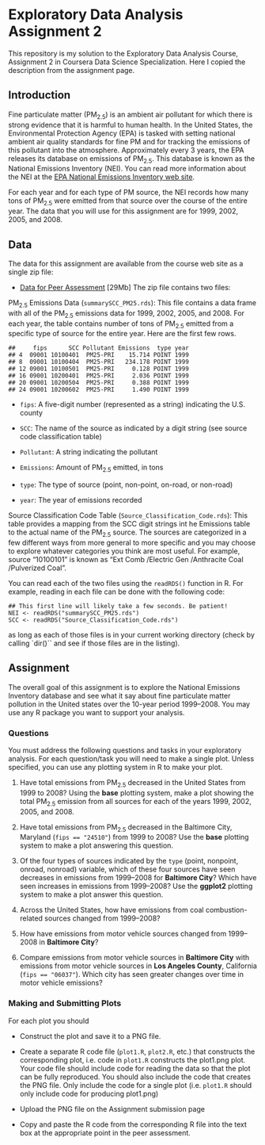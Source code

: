 # Exploratory Data Analysis Assignment 2 #

This repository is my solution to the Exploratory Data Analysis Course, Assignment 2 in Coursera Data Science Specialization. Here I copied the description from the assignment page.

## Introduction

Fine particulate matter ($\mbox{PM}_{2.5}$) is an ambient air pollutant for which there is strong evidence that it is harmful to human health. In the United States, the Environmental Protection Agency (EPA) is tasked with setting national ambient air quality standards for fine PM and for tracking the emissions of this pollutant into the atmosphere. Approximately every 3 years, the EPA releases its database on emissions of $\mbox{PM}_{2.5}$. This database is known as the National Emissions Inventory (NEI). You can read more information about the NEI at the [EPA National Emissions Inventory web site](http://www.epa.gov/ttn/chief/eiinformation.html).

For each year and for each type of PM source, the NEI records how many tons of $\mbox{PM}_{2.5}$ were emitted from that source over the course of the entire year. The data that you will use for this assignment are for 1999, 2002, 2005, and 2008.

## Data

The data for this assignment are available from the course web site as a single zip file:

- [Data for Peer Assessment](https://d396qusza40orc.cloudfront.net/exdata%2Fdata%2FNEI_data.zip) [29Mb]
The zip file contains two files:

$\mbox{PM}_{2.5}$ Emissions Data (`summarySCC_PM25.rds`): This file contains a data frame with all of the $\mbox{PM}_{2.5}$ emissions data for 1999, 2002, 2005, and 2008. For each year, the table contains number of tons of $\mbox{PM}_{2.5}$ emitted from a specific type of source for the entire year. Here are the first few rows.

    ##     fips      SCC Pollutant Emissions  type year
    ## 4  09001 10100401  PM25-PRI    15.714 POINT 1999
    ## 8  09001 10100404  PM25-PRI   234.178 POINT 1999
    ## 12 09001 10100501  PM25-PRI     0.128 POINT 1999
    ## 16 09001 10200401  PM25-PRI     2.036 POINT 1999
    ## 20 09001 10200504  PM25-PRI     0.388 POINT 1999
    ## 24 09001 10200602  PM25-PRI     1.490 POINT 1999

- `fips`: A five-digit number (represented as a string) indicating the U.S. county

- `SCC`: The name of the source as indicated by a digit string (see source code classification table)

- `Pollutant`: A string indicating the pollutant

- `Emissions`: Amount of $\mbox{PM}_{2.5}$ emitted, in tons

- `type`: The type of source (point, non-point, on-road, or non-road)

- `year`: The year of emissions recorded

Source Classification Code Table (`Source_Classification_Code.rds`): This table provides a mapping from the SCC digit strings int he Emissions table to the actual name of the $\mbox{PM}_{2.5}$ source. The sources are categorized in a few different ways from more general to more specific and you may choose to explore whatever categories you think are most useful. For example, source “10100101” is known as “Ext Comb /Electric Gen /Anthracite Coal /Pulverized Coal”.

You can read each of the two files using the `readRDS()` function in R. For example, reading in each file can be done with the following code:

    ## This first line will likely take a few seconds. Be patient!
    NEI <- readRDS("summarySCC_PM25.rds")
    SCC <- readRDS("Source_Classification_Code.rds")

as long as each of those files is in your current working directory (check by calling `dir()`` and see if those files are in the listing).

## Assignment

The overall goal of this assignment is to explore the National Emissions Inventory database and see what it say about fine particulate matter pollution in the United states over the 10-year period 1999–2008. You may use any R package you want to support your analysis.

### Questions

You must address the following questions and tasks in your exploratory analysis. For each question/task you will need to make a single plot. Unless specified, you can use any plotting system in R to make your plot.

1. Have total emissions from $\mbox{PM}_{2.5}$ decreased in the United States from 1999 to 2008? Using the **base** plotting system, make a plot showing the total $\mbox{PM}_{2.5}$ emission from all sources for each of the years 1999, 2002, 2005, and 2008.

2. Have total emissions from $\mbox{PM}_{2.5}$ decreased in the Baltimore City, Maryland (`fips == "24510"`) from 1999 to 2008? Use the **base** plotting system to make a plot answering this question.

3. Of the four types of sources indicated by the `type` (point, nonpoint, onroad, nonroad) variable, which of these four sources have seen decreases in emissions from 1999–2008 for **Baltimore City**? Which have seen increases in emissions from 1999–2008? Use the **ggplot2** plotting system to make a plot answer this question.

4. Across the United States, how have emissions from coal combustion-related sources changed from 1999–2008?

5. How have emissions from motor vehicle sources changed from 1999–2008 in **Baltimore City**?

6. Compare emissions from motor vehicle sources in **Baltimore City** with emissions from motor vehicle sources in **Los Angeles County**, California (`fips == "06037"`). Which city has seen greater changes over time in motor vehicle emissions?

### Making and Submitting Plots

For each plot you should

- Construct the plot and save it to a PNG file.

- Create a separate R code file (`plot1.R`, `plot2.R`, etc.) that constructs the corresponding plot, i.e. code in `plot1.R` constructs the plot1.png plot. Your code file should include code for reading the data so that the plot can be fully reproduced. You should also include the code that creates the PNG file. Only include the code for a single plot (i.e. `plot1.R` should only include code for producing plot1.png)

- Upload the PNG file on the Assignment submission page

- Copy and paste the R code from the corresponding R file into the text box at the appropriate point in the peer assessment.
